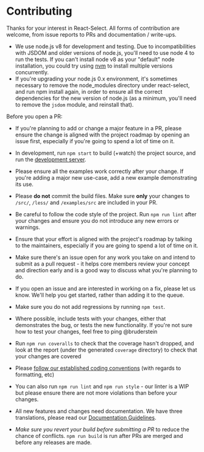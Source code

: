# Contributing

Thanks for your interest in React-Select. All forms of contribution are
welcome, from issue reports to PRs and documentation / write-ups.

* We use node.js v8 for development and testing. Due to incompatibilities with
JSDOM and older versions of node.js, you'll need to use node 4 to run the
tests.  If you can't install node v8 as your "default" node installation, you
could try using [nvm](https://github.com/creationix/nvm) to install multiple
versions concurrently.
* If you're upgrading your node.js 0.x environment, it's sometimes necessary
to remove the node_modules directory under react-select, and run npm install
again, in order to ensure all the correct dependencies for the new version
of node.js (as a minimum, you'll need to remove the `jsdom` module, and
reinstall that).

Before you open a PR:

* If you're planning to add or change a major feature in a PR, please ensure
the change is aligned with the project roadmap by opening an issue first,
especially if you're going to spend a lot of time on it.
* In development, run `npm start` to build (+watch) the project source, and run
the [development server](http://localhost:8080).
* Please ensure all the examples work correctly after your change. If you're
adding a major new use-case, add a new example demonstrating its use.
* Please **do not** commit the build files. Make sure **only** your changes to
`/src/`, `/less/` and `/examples/src` are included in your PR.
* Be careful to follow the code style of the project. Run `npm run lint` after
your changes and ensure you do not introduce any new errors or warnings.

* Ensure that your effort is aligned with the project's roadmap by talking to
the maintainers, especially if you are going to spend a lot of time on it.
* Make sure there's an issue open for any work you take on and intend to submit
as a pull request - it helps core members review your concept and direction
early and is a good way to discuss what you're planning to do.
* If you open an issue and are interested in working on a fix, please let us
know. We'll help you get started, rather than adding it to the queue.
* Make sure you do not add regressions by running `npm test`.
* Where possible, include tests with your changes, either that demonstrates the
bug, or tests the new functionality. If you're not sure how to test your
changes, feel free to ping @bruderstein
* Run `npm run coveralls` to check that the coverage hasn't dropped, and look at the
report (under the generated `coverage` directory) to check that your changes are
covered
* Please [follow our established coding conventions](https://github.com/keystonejs/keystone/wiki/Coding-Standards)
(with regards to formatting, etc)
* You can also run `npm run lint` and `npm run style` - our linter is a WIP
but please ensure there are not more violations than before your changes.
* All new features and changes need documentation. We have three translations,
please read our [Documentation Guidelines](https://github.com/keystonejs/keystone/wiki/Documentation-Translation-Guidelines).

* _Make sure you revert your build before submitting a PR_ to reduce the chance
of conflicts. `npm run build` is run after PRs are merged and before any
releases are made.
